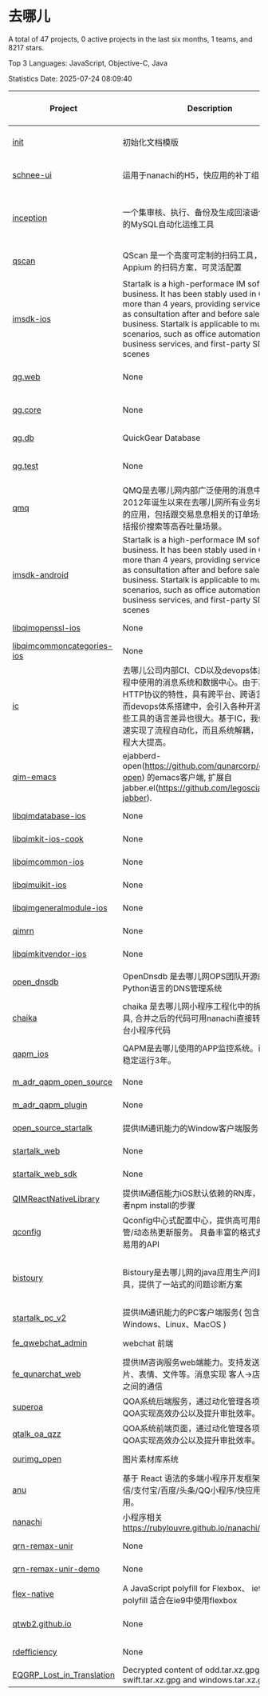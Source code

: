 # 去哪儿

A total of 47 projects, 0 active projects in the last six months, 1 teams, and 8217 stars.

Top 3 Languages: JavaScript, Objective-C, Java

Statistics Date: 2025-07-24 08:09:40

| Project | Description | Language | Number of Stars | License | Creation Date | Last Updated Date | Last Pushed Date |
| --- | --- | --- | --- | --- | --- | --- | --- |
| [init](https://github.com/qunarcorp/init) | 初始化文档模版 | None | 0 | Apache License 2.0 | 2018-11-19 | 2018-12-07 | 2018-12-07 |
| [schnee-ui](https://github.com/qunarcorp/schnee-ui) | 运用于nanachi的H5，快应用的补丁组件 | JavaScript | 14 | Apache License 2.0 | 2018-11-27 | 2020-11-02 | 2020-11-10 |
| [inception](https://github.com/qunarcorp/inception) | 一个集审核、执行、备份及生成回滚语句于一身的MySQL自动化运维工具 | C | 66 | GNU General Public License v2.0 | 2018-11-28 | 2024-10-18 | 2018-12-28 |
| [qscan](https://github.com/qunarcorp/qscan) | QScan 是一个高度可定制的扫码工具，基于 Appium 的扫码方案，可灵活配置 | HTML | 10 | Apache License 2.0 | 2018-11-30 | 2021-10-26 | 2022-12-08 |
| [imsdk-ios](https://github.com/qunarcorp/imsdk-ios) | Startalk is a high-performace IM software for business. It has been stably used in Qunar for more than 4 years, providing services as well as consultation after and before sales to business. Startalk is applicable to multiple scenarios, such as office automation, business services, and first-party SDKs for IM scenes | Objective-C | 30 | MIT License | 2018-12-05 | 2023-08-24 | 2019-12-30 |
| [qg.web](https://github.com/qunarcorp/qg.web) | None | Python | 1 | Apache License 2.0 | 2018-12-07 | 2019-11-22 | 2018-09-04 |
| [qg.core](https://github.com/qunarcorp/qg.core) | None | Python | 0 | Apache License 2.0 | 2018-12-07 | 2018-12-07 | 2017-04-24 |
| [qg.db](https://github.com/qunarcorp/qg.db) | QuickGear Database | Python | 0 | - | 2018-12-07 | 2018-12-07 | 2017-04-24 |
| [qg.test](https://github.com/qunarcorp/qg.test) | None | Python | 0 | Apache License 2.0 | 2018-12-07 | 2018-12-07 | 2015-07-24 |
| [qmq](https://github.com/qunarcorp/qmq) |  QMQ是去哪儿网内部广泛使用的消息中间件，自2012年诞生以来在去哪儿网所有业务场景中广泛的应用，包括跟交易息息相关的订单场景； 也包括报价搜索等高吞吐量场景。 | Java | 2821 | Apache License 2.0 | 2018-12-07 | 2025-07-11 | 2023-12-01 |
| [imsdk-android](https://github.com/qunarcorp/imsdk-android) | Startalk is a high-performace IM software for business. It has been stably used in Qunar for more than 4 years, providing services as well as consultation after and before sales to business. Startalk is applicable to multiple scenarios, such as office automation, business services, and first-party SDKs for IM scenes | Java | 65 | MIT License | 2018-12-13 | 2024-07-18 | 2020-08-21 |
| [libqimopenssl-ios](https://github.com/qunarcorp/libqimopenssl-ios) | None | C | 0 | MIT License | 2018-12-13 | 2019-11-04 | 2019-11-04 |
| [libqimcommoncategories-ios](https://github.com/qunarcorp/libqimcommoncategories-ios) | None | Objective-C | 0 | MIT License | 2018-12-13 | 2020-01-19 | 2020-01-19 |
| [ic](https://github.com/qunarcorp/ic) | 去哪儿公司内部CI、CD以及devops体系建设过程中使用的消息系统和数据中心。由于其基于HTTP协议的特性，具有跨平台、跨语言的优点。而devops体系搭建中，会引入各种开源工具，这些工具的语言差异也很大。基于IC，我们不仅快速实现了流程自动化，而且系统解耦，自动化进程大大提高。 | Java | 88 | MIT License | 2018-12-19 | 2025-02-15 | 2022-03-31 |
| [qim-emacs](https://github.com/qunarcorp/qim-emacs) | ejabberd-open(https://github.com/qunarcorp/ejabberd-open) 的emacs客户端, 扩展自jabber.el(https://github.com/legoscia/emacs-jabber). | Emacs Lisp | 1 | GNU General Public License v2.0 | 2018-12-24 | 2019-11-23 | 2019-08-26 |
| [libqimdatabase-ios](https://github.com/qunarcorp/libqimdatabase-ios) | None | Objective-C | 1 | MIT License | 2018-12-25 | 2019-11-21 | 2020-01-14 |
| [libqimkit-ios-cook](https://github.com/qunarcorp/libqimkit-ios-cook) | None | Ruby | 6 | MIT License | 2018-12-25 | 2021-09-25 | 2019-12-27 |
| [libqimcommon-ios](https://github.com/qunarcorp/libqimcommon-ios) | None | Objective-C | 3 | MIT License | 2019-01-15 | 2019-12-31 | 2020-02-04 |
| [libqimuikit-ios](https://github.com/qunarcorp/libqimuikit-ios) | None | Objective-C | 4 | MIT License | 2019-01-16 | 2021-07-09 | 2020-01-22 |
| [libqimgeneralmodule-ios](https://github.com/qunarcorp/libqimgeneralmodule-ios) | None | Objective-C | 2 | MIT License | 2019-01-16 | 2019-12-06 | 2020-01-16 |
| [qimrn](https://github.com/qunarcorp/qimrn) | None | JavaScript | 5 | MIT License | 2019-01-17 | 2023-08-24 | 2019-08-20 |
| [libqimkitvendor-ios](https://github.com/qunarcorp/libqimkitvendor-ios) | None | C | 0 | MIT License | 2019-01-21 | 2019-12-05 | 2020-01-14 |
| [open_dnsdb](https://github.com/qunarcorp/open_dnsdb) | OpenDnsdb 是去哪儿网OPS团队开源的基于Python语言的DNS管理系统 | Python | 423 | Apache License 2.0 | 2019-01-22 | 2025-06-29 | 2022-12-09 |
| [chaika](https://github.com/qunarcorp/chaika) | chaika 是去哪儿网小程序工程化中的拆库合并工具, 合并之后的代码可用nanachi直接转译为各平台小程序代码 | JavaScript | 31 | Apache License 2.0 | 2019-03-01 | 2024-10-08 | 2019-11-06 |
| [qapm_ios](https://github.com/qunarcorp/qapm_ios) | QAPM是去哪儿使用的APP监控系统。已在内部稳定运行3年。 | Objective-C | 34 | Apache License 2.0 | 2019-03-04 | 2022-09-07 | 2019-03-21 |
| [m_adr_qapm_open_source](https://github.com/qunarcorp/m_adr_qapm_open_source) | None | Java | 11 | - | 2019-03-08 | 2025-04-17 | 2019-03-25 |
| [m_adr_qapm_plugin](https://github.com/qunarcorp/m_adr_qapm_plugin) | None | Groovy | 3 | MIT License | 2019-03-08 | 2019-10-06 | 2019-03-08 |
| [open_source_startalk](https://github.com/qunarcorp/open_source_startalk) | 提供IM通讯能力的Window客户端服务 | C++ | 32 | MIT License | 2019-03-15 | 2025-03-26 | 2019-03-15 |
| [startalk_web](https://github.com/qunarcorp/startalk_web) | None | JavaScript | 33 | - | 2019-03-25 | 2024-02-29 | 2023-01-04 |
| [startalk_web_sdk](https://github.com/qunarcorp/startalk_web_sdk) | None | JavaScript | 4 | MIT License | 2019-03-25 | 2021-08-10 | 2021-01-05 |
| [QIMReactNativeLibrary](https://github.com/qunarcorp/QIMReactNativeLibrary) | 提供IM通信能力iOS默认依赖的RN库，去除开发者npm install的步骤 | Objective-C | 0 | - | 2019-04-10 | 2021-05-11 | 2023-01-11 |
| [qconfig](https://github.com/qunarcorp/qconfig) | Qconfig中心式配置中心，提供高可用的配置托管/动态热更新服务。 具备丰富的格式支持和简单易用的API | Java | 286 | MIT License | 2019-06-04 | 2025-07-01 | 2022-12-16 |
| [bistoury](https://github.com/qunarcorp/bistoury) | Bistoury是去哪儿网的java应用生产问题诊断工具，提供了一站式的问题诊断方案 | Java | 4074 | GNU General Public License v3.0 | 2019-08-01 | 2025-07-21 | 2022-12-16 |
| [startalk_pc_v2](https://github.com/qunarcorp/startalk_pc_v2) | 提供IM通讯能力的PC客户端服务( 包含Windows、Linux、MacOS ) | C | 31 | MIT License | 2019-08-22 | 2024-12-12 | 2019-11-04 |
| [fe_qwebchat_admin](https://github.com/qunarcorp/fe_qwebchat_admin) | webchat 前端 | JavaScript | 1 | MIT License | 2019-08-26 | 2022-04-13 | 2019-09-27 |
| [fe_qunarchat_web](https://github.com/qunarcorp/fe_qunarchat_web) | 提供IM咨询服务web端能力。支持发送文本、图片、表情、文件等。消息实现 客人->店铺->客服 之间的通信 | JavaScript | 2 | MIT License | 2019-09-10 | 2020-06-01 | 2019-09-24 |
| [superoa](https://github.com/qunarcorp/superoa) | QOA系统后端服务，通过动化管理各项审批，QOA实现高效办公以及提升审批效率。 | Java | 19 | MIT License | 2019-09-26 | 2025-04-05 | 2022-11-21 |
| [qtalk_oa_qzz](https://github.com/qunarcorp/qtalk_oa_qzz) | QOA系统前端页面，通过动化管理各项审批，QOA实现高效办公以及提升审批效率。 | JavaScript | 4 | MIT License | 2019-10-16 | 2022-03-02 | 2022-12-11 |
| [ourimg_open](https://github.com/qunarcorp/ourimg_open) | 图片素材库系统 | PHP | 5 | MIT License | 2019-11-04 | 2023-10-07 | 2019-11-04 |
| [anu](https://github.com/qunarcorp/anu) | 基于 React 语法的多端小程序开发框架。支持微信/支付宝/百度/头条/QQ小程序/快应用/H5等应用。 | JavaScript | 50 | Apache License 2.0 | 2020-02-12 | 2025-07-01 | 2024-07-16 |
| [nanachi](https://github.com/qunarcorp/nanachi) | 小程序相关 https://rubylouvre.github.io/nanachi/ | HTML | 2 | - | 2020-02-12 | 2021-11-12 | 2020-02-18 |
| [qrn-remax-unir](https://github.com/qunarcorp/qrn-remax-unir) | None | JavaScript | 46 | MIT License | 2020-11-23 | 2025-04-30 | 2020-12-04 |
| [qrn-remax-unir-demo](https://github.com/qunarcorp/qrn-remax-unir-demo) | None | JavaScript | 8 | MIT License | 2020-11-23 | 2024-03-28 | 2020-12-04 |
| [flex-native](https://github.com/qunarcorp/flex-native) | A JavaScript polyfill for Flexbox、  ie9 flexbox polyfill 适合在ie9中使用flexbox | None | 1 | - | 2021-05-20 | 2022-09-07 | 2020-05-13 |
| [qtwb2.github.io](https://github.com/qunarcorp/qtwb2.github.io) | None | EJS | 0 | Apache License 2.0 | 2022-09-21 | 2022-09-30 | 2022-09-30 |
| [rdefficiency](https://github.com/qunarcorp/rdefficiency) | None | HTML | 0 | - | 2022-10-10 | 2022-10-10 | 2022-10-26 |
| [EQGRP_Lost_in_Translation](https://github.com/qunarcorp/EQGRP_Lost_in_Translation) | Decrypted content of odd.tar.xz.gpg, swift.tar.xz.gpg and windows.tar.xz.gpg | None | 0 | - | 2023-02-14 | 2023-02-13 | 2017-04-14 |
